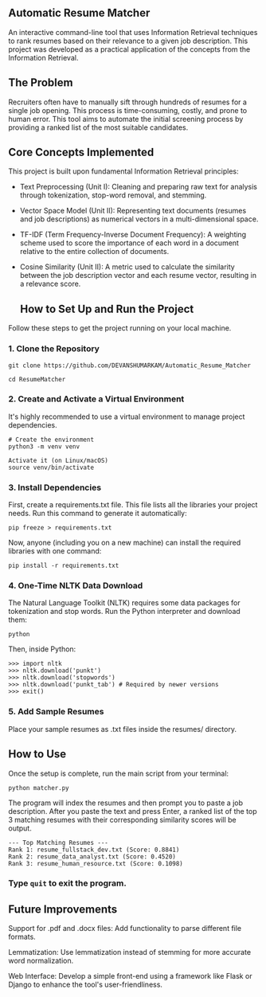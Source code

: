 ## Automatic Resume Matcher
An interactive command-line tool that uses Information Retrieval techniques to rank resumes based on their relevance to a given job description. This project was developed as a practical application of the concepts from the Information Retrieval.
## The Problem
Recruiters often have to manually sift through hundreds of resumes for a single job opening. This process is time-consuming, costly, and prone to human error. This tool aims to automate the initial screening process by providing a ranked list of the most suitable candidates.

## Core Concepts Implemented
This project is built upon fundamental Information Retrieval principles:
- Text Preprocessing (Unit I): Cleaning and preparing raw text for analysis through tokenization, stop-word removal, and stemming.

- Vector Space Model (Unit II): Representing text documents (resumes and job descriptions) as numerical vectors in a multi-dimensional space.

- TF-IDF (Term Frequency-Inverse Document Frequency): A weighting scheme used to score the importance of each word in a document relative to the entire collection of documents.

- Cosine Similarity (Unit II): A metric used to calculate the similarity between the job description vector and each resume vector, resulting in a relevance score.

  ## How to Set Up and Run the Project
Follow these steps to get the project running on your local machine.

### 1. Clone the Repository
   ```
   git clone https://github.com/DEVANSHUMARKAM/Automatic_Resume_Matcher
   
   cd ResumeMatcher
   ```
### 2. Create and Activate a Virtual Environment<br/>
   It's highly recommended to use a virtual environment to manage project dependencies.
   ```
   # Create the environment
   python3 -m venv venv

   Activate it (on Linux/macOS)
   source venv/bin/activate
   ```
### 3. Install Dependencies<br/>
   First, create a requirements.txt file. This file lists all the libraries your project needs. Run this command to generate it automatically:
   ```
   pip freeze > requirements.txt
   ```

   Now, anyone (including you on a new machine) can install the required libraries with one command:
   ```
   pip install -r requirements.txt
   ```
### 4. One-Time NLTK Data Download<br/>
   The Natural Language Toolkit (NLTK) requires some data packages for tokenization and stop words. Run the Python interpreter and download them:
   ```
   python
   ```
   Then, inside Python:
   ```
   >>> import nltk
   >>> nltk.download('punkt')
   >>> nltk.download('stopwords')
   >>> nltk.download('punkt_tab') # Required by newer versions
   >>> exit()
   ```

### 5. Add Sample Resumes<br/>
   Place your sample resumes as .txt files inside the resumes/ directory.

   ## How to Use
   Once the setup is complete, run the main script from your terminal:
   ```
   python matcher.py
   ```
  The program will index the resumes and then prompt you to paste a job description. After you paste the text and press Enter, a ranked list of the top 3 matching resumes with their corresponding similarity scores will be output.
  ```
  --- Top Matching Resumes ---
  Rank 1: resume_fullstack_dev.txt (Score: 0.8841)
  Rank 2: resume_data_analyst.txt (Score: 0.4520)
  Rank 3: resume_human_resource.txt (Score: 0.1098)
  ```
### Type ``` quit ``` to exit the program.

## Future Improvements
Support for .pdf and .docx files: Add functionality to parse different file formats.

Lemmatization: Use lemmatization instead of stemming for more accurate word normalization.

Web Interface: Develop a simple front-end using a framework like Flask or Django to enhance the tool's user-friendliness.






   
